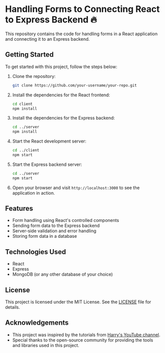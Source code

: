 
# Handling Forms to Connecting React to Express Backend 🔥

This repository contains the code for handling forms in a React application and connecting it to an Express backend.

## Getting Started

To get started with this project, follow the steps below:

1. Clone the repository:

    ```bash
    git clone https://github.com/your-username/your-repo.git
    ```

2. Install the dependencies for the React frontend:

    ```bash
    cd client
    npm install
    ```

3. Install the dependencies for the Express backend:

    ```bash
    cd ../server
    npm install
    ```

4. Start the React development server:

    ```bash
    cd ../client
    npm start
    ```

5. Start the Express backend server:

    ```bash
    cd ../server
    npm start
    ```

6. Open your browser and visit `http://localhost:3000` to see the application in action.

## Features

- Form handling using React's controlled components
- Sending form data to the Express backend
- Server-side validation and error handling
- Storing form data in a database

## Technologies Used

- React
- Express
- MongoDB (or any other database of your choice)

## License

This project is licensed under the MIT License. See the [LICENSE](LICENSE) file for details.

## Acknowledgements

- This project was inspired by the tutorials from [Harry's YouTube channel](https://www.youtube.com/channel/UCeVMnSShP_Iviwkknt83cww).
- Special thanks to the open-source community for providing the tools and libraries used in this project.


